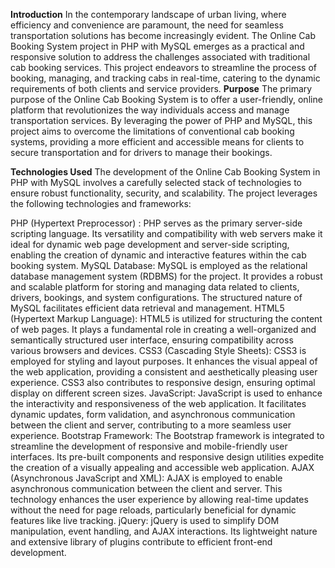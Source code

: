 **Introduction**
In the contemporary landscape of urban living, where efficiency and convenience are paramount, the need for seamless transportation solutions has become increasingly evident.
The Online Cab Booking System project in PHP with MySQL emerges as a practical and responsive solution to address the challenges associated with traditional cab booking services.
This project endeavors to streamline the process of booking, managing, and tracking cabs in real-time, catering to the dynamic requirements of both clients and service providers.
**Purpose**
The primary purpose of the Online Cab Booking System is to offer a user-friendly, online platform that revolutionizes the way individuals access and manage transportation services. 
By leveraging the power of PHP and MySQL, this project aims to overcome the limitations of conventional cab booking systems, providing a more efficient and accessible means for clients to 
secure transportation and for drivers to manage their bookings.

**Technologies Used**
The development of the Online Cab Booking System in PHP with MySQL involves a carefully selected stack of technologies to ensure robust functionality, security, and scalability. The project leverages the following technologies and frameworks:

PHP (Hypertext Preprocessor) :
PHP serves as the primary server-side scripting language. Its versatility and compatibility with web servers make it ideal for dynamic web page development and server-side scripting, enabling the creation of dynamic and interactive features within the cab booking system.
MySQL Database:
	MySQL is employed as the relational database management system (RDBMS) for the project. It provides a robust and scalable platform for storing and managing data related to clients, drivers, bookings, and system configurations. The structured nature of MySQL facilitates efficient data retrieval and management.
HTML5 (Hypertext Markup Language):
	HTML5 is utilized for structuring the content of web pages. It plays a fundamental role in creating a well-organized and semantically structured user interface, ensuring compatibility across various browsers and devices. 
CSS3 (Cascading Style Sheets):
	CSS3 is employed for styling and layout purposes. It enhances the visual appeal of the web application, providing a consistent and aesthetically pleasing user experience. CSS3 also contributes to responsive design, ensuring optimal display on different screen sizes.
JavaScript:
	JavaScript is used to enhance the interactivity and responsiveness of the web application. It facilitates dynamic updates, form validation, and asynchronous communication between the client and server, contributing to a more seamless user experience.
Bootstrap Framework:
	The Bootstrap framework is integrated to streamline the development of responsive and mobile-friendly user interfaces. Its pre-built components and responsive design utilities expedite the creation of a visually appealing and accessible web application.
AJAX (Asynchronous JavaScript and XML):
	AJAX is employed to enable asynchronous communication between the client and server. This technology enhances the user experience by allowing real-time updates without the need for page reloads, particularly beneficial for dynamic features like live tracking.
jQuery:
	jQuery is used to simplify DOM manipulation, event handling, and AJAX interactions. Its lightweight nature and extensive library of plugins contribute to efficient front-end development.

